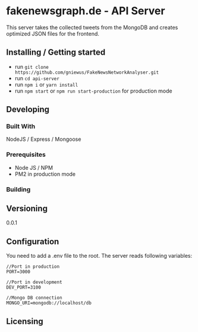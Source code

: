 # fakenewsgraph.de - API Server

This server takes the collected tweets from the MongoDB and creates optimized JSON files for the frontend.

## Installing / Getting started

- run `git clone https://github.com/gniewus/FakeNewsNetworkAnalyser.git`
- run `cd api-server`
- run `npm i` or `yarn install`
- run `npm start` or `npm run start-production` for production mode

## Developing

### Built With
NodeJS / Express / Mongoose

### Prerequisites
- Node JS / NPM
- PM2 in production mode

### Building

## Versioning

0.0.1


## Configuration

You need to add a .env file to the root. The server reads following variables:

```
//Port in production
PORT=3000

//Port in development
DEV_PORT=3100

//Mongo DB connection
MONGO_URI=mongodb://localhost/db
```

## Licensing


